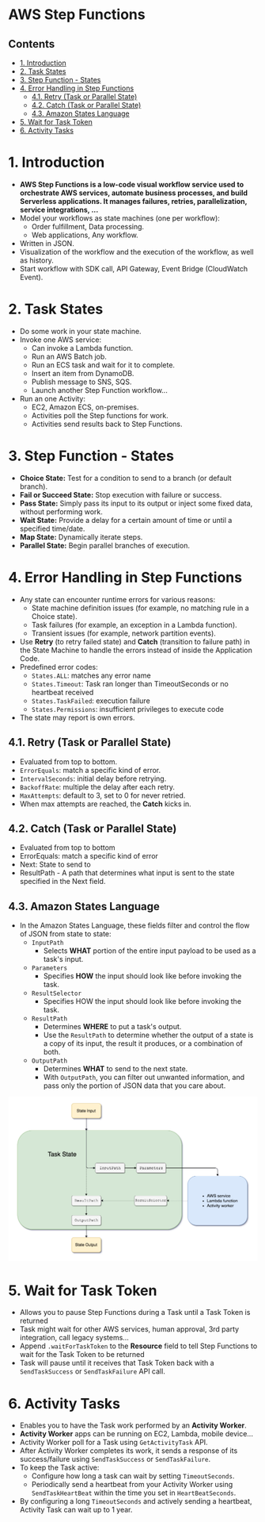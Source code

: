 # AWS Step Functions <!-- omit in toc -->

## Contents <!-- omit in toc -->

- [1. Introduction](#1-introduction)
- [2. Task States](#2-task-states)
- [3. Step Function - States](#3-step-function---states)
- [4. Error Handling in Step Functions](#4-error-handling-in-step-functions)
  - [4.1. Retry (Task or Parallel State)](#41-retry-task-or-parallel-state)
  - [4.2. Catch (Task or Parallel State)](#42-catch-task-or-parallel-state)
  - [4.3. Amazon States Language](#43-amazon-states-language)
- [5. Wait for Task Token](#5-wait-for-task-token)
- [6. Activity Tasks](#6-activity-tasks)

# 1. Introduction

- **AWS Step Functions is a low-code visual workflow service used to orchestrate AWS services, automate business processes, and build Serverless applications. It manages failures, retries, parallelization, service integrations, ...**
- Model your workflows as state machines (one per workflow):
  - Order fulfillment, Data processing.
  - Web applications, Any workflow.
- Written in JSON.
- Visualization of the workflow and the execution of the workflow, as well as history.
- Start workflow with SDK call, API Gateway, Event Bridge (CloudWatch Event).

# 2. Task States

- Do some work in your state machine.
- Invoke one AWS service:
  - Can invoke a Lambda function.
  - Run an AWS Batch job.
  - Run an ECS task and wait for it to complete.
  - Insert an item from DynamoDB.
  - Publish message to SNS, SQS.
  - Launch another Step Function workflow...
- Run an one Activity:
  - EC2, Amazon ECS, on-premises.
  - Activities poll the Step functions for work.
  - Activities send results back to Step Functions.

# 3. Step Function - States

- **Choice State:** Test for a condition to send to a branch (or default branch).
- **Fail or Succeed State:** Stop execution with failure or success.
- **Pass State:** Simply pass its input to its output or inject some fixed data, without performing work.
- **Wait State:** Provide a delay for a certain amount of time or until a specified time/date.
- **Map State:** Dynamically iterate steps.
- **Parallel State:** Begin parallel branches of execution.

# 4. Error Handling in Step Functions

- Any state can encounter runtime errors for various reasons:
  - State machine definition issues (for example, no matching rule in a Choice state).
  - Task failures (for example, an exception in a Lambda function).
  - Transient issues (for example, network partition events).
- Use **Retry** (to retry failed state) and **Catch** (transition to failure path) in the State Machine to handle the errors instead of inside the Application Code.
- Predefined error codes:
  - `States.ALL`: matches any error name
  - `States.Timeout`: Task ran longer than TimeoutSeconds or no heartbeat received
  - `States.TaskFailed`: execution failure
  - `States.Permissions`: insufficient privileges to execute code
- The state may report is own errors.

## 4.1. Retry (Task or Parallel State)

- Evaluated from top to bottom.
- `ErrorEquals`: match a specific kind of error.
- `IntervalSeconds`: initial delay before retrying.
- `BackoffRate`: multiple the delay after each retry.
- `MaxAttempts`: default to 3, set to 0 for never retried.
- When max attempts are reached, the **Catch** kicks in.

## 4.2. Catch (Task or Parallel State)

- Evaluated from top to bottom
- ErrorEquals: match a specific kind of error
- Next: State to send to
- ResultPath - A path that determines what input is sent to the state specified in the Next field.

## 4.3. Amazon States Language

- In the Amazon States Language, these fields filter and control the flow of JSON from state to state:
  - `InputPath`
    - Selects **WHAT** portion of the entire input payload to be used as a task's input.
  - `Parameters`
    - Specifies **HOW** the input should look like before invoking the task.
  - `ResultSelector`
    - Specifies HOW the input should look like before invoking the task.
  - `ResultPath`
    - Determines **WHERE** to put a task's output.
    - Use the `ResultPath` to determine whether the output of a state is a copy of its input, the result it produces, or a combination of both.
  - `OutputPath`
    - Determines **WHAT** to send to the next state.
    - With `OutputPath`, you can filter out unwanted information, and pass only the portion of JSON data that you care about.

![Task states](Images/AWSStepFunctionsTaskStates.png)

# 5. Wait for Task Token

- Allows you to pause Step Functions during a Task until a Task Token is returned
- Task might wait for other AWS services, human approval, 3rd party integration, call legacy systems...
- Append `.waitForTaskToken` to the **Resource** field to tell Step Functions to wait for the Task Token to be returned
- Task will pause until it receives that Task Token back with a `SendTaskSuccess` or `SendTaskFailure` API call.

# 6. Activity Tasks

- Enables you to have the Task work performed by an **Activity Worker**.
- **Activity Worker** apps can be running on EC2, Lambda, mobile device...
- Activity Worker poll for a Task using `GetActivityTask` API.
- After Activity Worker completes its work, it sends a response of its success/failure using `SendTaskSuccess` or `SendTaskFailure`.
- To keep the Task active:
  - Configure how long a task can wait by setting `TimeoutSeconds`.
  - Periodically send a heartbeat from your Activity Worker using `SendTaskHeartBeat` within the time you set in `HeartBeatSeconds`.
- By configuring a long `TimeoutSeconds` and actively sending a heartbeat, Activity Task can wait up to 1 year.
